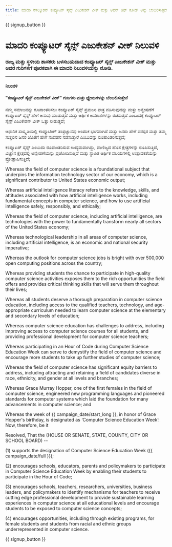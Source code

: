 ```yaml
---
title: ಮಾದರಿ ರೆಸಲ್ಯೂಶನ್ ಕಂಪ್ಯೂಟರ್ ಸೈನ್ಸ್ ಎಜುಕೇಶನ್ ವೀಕ್ ಮತ್ತು ಅವರ್ ಆಫ್ ಕೋಡ್ ಅನ್ನು ಬೆಂಬಲಿಸುತ್ತದೆ
---
```


{{ signup_button }}

# ಮಾದರಿ ಕಂಪ್ಯೂಟರ್ ಸೈನ್ಸ್ ಎಜುಕೇಶನ್ ವೀಕ್ ನಿಲುವಳಿ

### ರಾಜ್ಯ ಮತ್ತು ಸ್ಥಳೀಯ ಶಾಸಕರು ಬಳಸಬಹುದಾದ ಕಂಪ್ಯೂಟರ್ ಸೈನ್ಸ್ ಎಜುಕೇಶನ್ ವೀಕ್‌ ಮತ್ತು ಅದರ ಗುರಿಗಳಿಗೆ ಪೂರಕವಾಗಿ ಈ ಮಾದರಿ ನಿಲುವಳಿಯನ್ನು ನೋಡಿ.

* * *

#### **ನಿಲುವಳಿ**  


#### "ಕಂಪ್ಯೂಟರ್ ಸೈನ್ಸ್ ಎಜುಕೇಶನ್ ವೀಕ್‌" ಗುರಿಗಳು ಮತ್ತು ಧ್ಯೇಯಗಳನ್ನು ಬೆಂಬಲಿಸುತ್ತೇನೆ

ನಮ್ಮ ಸಮಾಜವನ್ನು ರೂಪಾಂತರಿಸಲು ಕಂಪ್ಯೂಟರ್ ಸೈನ್ಸ್ ಪ್ರಮುಖ ಪಾತ್ರ ವಹಿಸುವುದನ್ನು ಮತ್ತು ಅನ್ವೇಷಣೆಗೆ ಕಂಪ್ಯೂಟರ್ ಸೈನ್ಸ್ ಹೇಗೆ ಅನುವು ಮಾಡುತ್ತದೆ ಮತ್ತು ಆರ್ಥಿಕ ಅವಕಾಶಗಳನ್ನು ರಚಿಸುತ್ತದೆ ಎಂಬುದಕ್ಕೆ ಕಂಪ್ಯೂಟರ್ ಸೈನ್ಸ್ ಎಜುಕೇಶನ್ ವೀಕ್‌ ಒತ್ತು ನೀಡುತ್ತದೆ;

ಆಧುನಿಕ ಸಂಸ್ಕೃತಿಯಲ್ಲಿ ಕಂಪ್ಯೂಟಿಂಗ್‌ ತಂತ್ರಜ್ಞಾನವು ಆಂತರಿಕ ಭಾಗವಾಗಿದೆ ಮತ್ತು ಜನರು ಹೇಗೆ ಪರಸ್ಪರ ಮತ್ತು ತಮ್ಮ ಸುತ್ತಲಿನ ಜನರ ಜೊತೆಗೆ ಹೇಗೆ ಸಂವಹನ ನಡೆಸುತ್ತಾರೆ ಎಂಬುದನ್ನು ರೂಪಾಂತರಿಸುತ್ತದೆ;

ಕಂಪ್ಯೂಟರ್ ಸೈನ್ಸ್ ಎಂಬುದು ರೂಪಾಂತರಿಸುವ ಉದ್ಯಮವಾಗಿದ್ದು, ವಾಣಿಜ್ಯದ ಹೊಸ ಕ್ಷೇತ್ರಗಳನ್ನು ರೂಪಿಸುತ್ತಿದೆ, ವಿಜ್ಞಾನ ಕ್ಷೇತ್ರದಲ್ಲಿ ಅನ್ವೇಷಣೆಯನ್ನು ಪ್ರಚೋದಿಸುತ್ತಿದೆ ಮತ್ತು ಸ್ಥಾಪಿತ ಆರ್ಥಿಕ ವಲಯಗಳಲ್ಲಿ ಉತ್ಪಾದಕತೆಯನ್ನು ಪ್ರೋತ್ಸಾಹಿಸುತ್ತಿದೆ;

Whereas the field of computer science is a foundational subject that underpins the information technology sector of our economy, which is a significant contributor to United States economic output;

Whereas artificial intelligence literacy refers to the knowledge, skills, and attitudes associated with how artificial intelligence works, including fundamental concepts in computer science, and how to use artificial intelligence safely, responsibly, and ethically;

Whereas the field of computer science, including artificial intelligence, are technologies with the power to fundamentally transform nearly all sectors of the United States economy;

Whereas technological leadership in all areas of computer science, including artificial intelligence, is an economic and national security imperative;

Whereas the outlook for computer science jobs is bright with over 500,000 open computing positions across the country;

Whereas providing students the chance to participate in high-quality computer science activities exposes them to the rich opportunities the field offers and provides critical thinking skills that will serve them throughout their lives;

Whereas all students deserve a thorough preparation in computer science education, including access to the qualified teachers, technology, and age-appropriate curriculum needed to learn computer science at the elementary and secondary levels of education;

Whereas computer science education has challenges to address, including improving access to computer science courses for all students, and providing professional development for computer science teachers;

Whereas participating in an Hour of Code during Computer Science Education Week can serve to demystify the field of computer science and encourage more students to take up further studies of computer science;

Whereas the field of computer science has significant equity barriers to address, including attracting and retaining a field of candidates diverse in race, ethnicity, and gender at all levels and branches;

Whereas Grace Murray Hopper, one of the first females in the field of computer science, engineered new programming languages and pioneered standards for computer systems which laid the foundation for many advancements in computer science; and

Whereas the week of {{ campaign_date/start_long }}, in honor of Grace Hopper's birthday, is designated as ‘Computer Science Education Week’: Now, therefore, be it <br />

Resolved, That the (HOUSE OR SENATE, STATE, COUNTY, CITY OR SCHOOL BOARD) --

(1) supports the designation of Computer Science Education Week ({{ campaign_date/full }});

(2) encourages schools, educators, parents and policymakers to participate in Computer Science Education Week by enabling their students to participate in the Hour of Code;

(3) encourages schools, teachers, researchers, universities, business leaders, and policymakers to identify mechanisms for teachers to receive cutting edge professional development to provide sustainable learning experiences in computer science at all educational levels and encourage students to be exposed to computer science concepts;

(4) encourages opportunities, including through existing programs, for female students and students from racial and ethnic groups underrepresented in computer science.

{{ signup_button }}